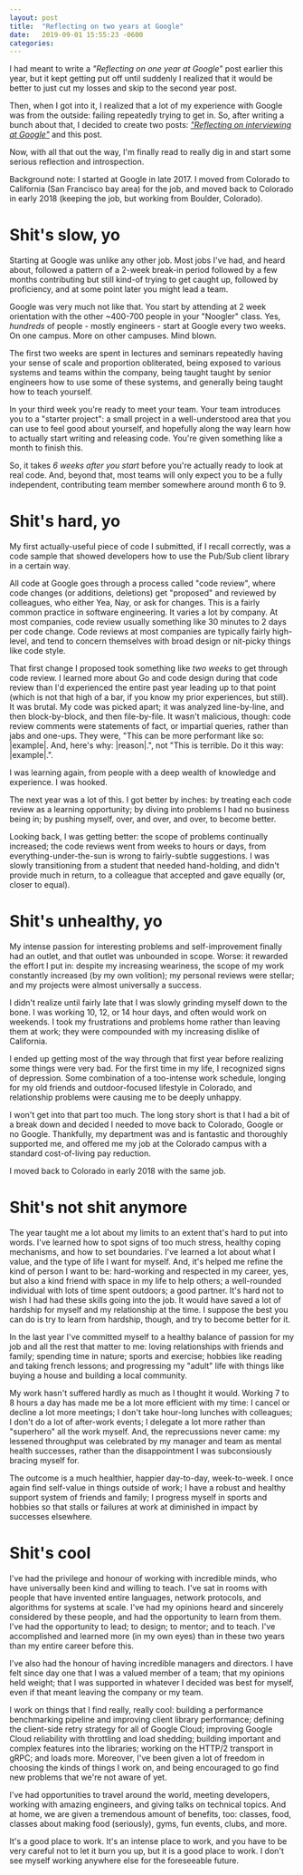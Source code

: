 ```yaml
---
layout: post
title:  "Reflecting on two years at Google"
date:   2019-09-01 15:55:23 -0600
categories: 
---
```


I had meant to write a _"Reflecting on one year at Google"_ post earlier this
year, but it kept getting put off until suddenly I realized that it would be
better to just cut my losses and skip to the second year post.

Then, when I got into it, I realized that a lot of my experience with Google
was from the outside: failing repeatedly trying to get in. So, after writing a
bunch about that, I decided to create two posts: _["Reflecting on interviewing
at Google"](/2019/09/01/reflecting-on-interviewing-at-google)_ and this post.

Now, with all that out the way, I'm finally read to really dig in and start some
serious reflection and introspection.

Background note: I started at Google in late 2017. I moved from Colorado to
California (San Francisco bay area) for the job, and moved back to Colorado
in early 2018 (keeping the job, but working from Boulder, Colorado).

# Shit's slow, yo

Starting at Google was unlike any other job. Most jobs I've had, and heard
about, followed a pattern of a 2-week break-in period followed by a few
months contributing but still kind-of trying to get caught up, followed by
proficiency, and at some point later you might lead a team.

Google was very much not like that. You start by attending at 2 week
orientation with the other ~400-700 people in your "Noogler" class. Yes,
_hundreds_ of people - mostly engineers - start at Google every two weeks.
On one campus. More on other campuses. Mind blown.

The first two weeks are spent in lectures and seminars repeatedly having your
sense of scale and proportion obliterated, being exposed to various systems and teams
within the company, being taught taught by senior
engineers how to use some of these systems, and generally being taught how to
teach yourself.

In your third week you're ready to meet your team. Your team introduces you to
a "starter project": a small project in a well-understood area that you can use
to feel good about yourself, and hopefully along the way learn how to actually
start writing and releasing code. You're given something like a month to finish
this.

So, it takes _6 weeks after you start_ before you're actually ready to look at
real code. And, beyond that, most teams will only expect you to be a
fully independent, contributing team member somewhere around month 6 to 9.

# Shit's hard, yo

My first actually-useful piece of code I submitted, if I recall correctly, was
a code sample that showed developers how to use the Pub/Sub client library in
a certain way.

All code at Google goes through a process called "code review", where code
changes (or additions, deletions) get "proposed" and reviewed by colleagues,
who either Yea, Nay, or ask for changes. This is a fairly common practice in
software engineering. It varies a lot by company. At most companies, code review
usually something like 30 minutes to 2 days per code change. Code reviews at
most companies are typically fairly high-level, and tend to concern themselves
with broad design or nit-picky things like code style.

That first change I proposed took something like _two weeks_ to get through
code review. I learned more about Go and code design during that code review
than I'd experienced the entire past year leading up to that point (which is
not that high of a bar, if you know my prior experiences, but still). It was
brutal. My code was picked apart; it was analyzed line-by-line, and then
block-by-block, and then file-by-file. It wasn't malicious, though: code review
comments were statements of fact, or impartial queries, rather than jabs and
one-ups. They were, "This can be more performant like so: |example|. And,
here's why: |reason|.", not "This is terrible. Do it this way: |example|.".

I was learning again, from people with a deep wealth of knowledge and
experience. I was hooked.

The next year was a lot of this. I got better by inches: by treating each code
review as a learning opportunity; by diving into problems I had no business
being in; by pushing myself, over, and over, and over, to become better.

Looking back, I was getting better: the scope of problems continually increased;
the code reviews went from weeks to hours or days, from everything-under-the-sun
is wrong to fairly-subtle suggestions. I was slowly transitioning from a student
that needed hand-holding, and didn't provide much in return, to a colleague that
accepted and gave equally (or, closer to equal).

# Shit's unhealthy, yo

My intense passion for interesting problems and self-improvement finally had an
outlet, and that outlet was unbounded in scope. Worse: it rewarded the effort
I put in: despite my increasing weariness, the scope of my work constantly
increased (by my own volition); my personal reviews were stellar; and my
projects were almost universally a success.

I didn't realize until fairly late that I was slowly grinding myself down to the
bone. I was working 10, 12, or 14 hour days, and often would work on weekends.
I took my frustrations and problems home rather than leaving them at work; they
were compounded with my increasing dislike of California.

I ended up getting most of the way through that first year before realizing some
things were very bad. For the first time in my life, I recognized signs of
depression. Some combination of a too-intense work schedule, longing for my
old friends and outdoor-focused lifestyle in Colorado, and relationship problems
were causing me to be deeply unhappy.

I won't get into that part too much. The long story short is that I had a bit of
a break down and decided I needed to move back to Colorado, Google or no Google.
Thankfully, my department was and is fantastic and thoroughly supported me, and
offered me my job at the Colorado campus with a standard cost-of-living pay reduction.

I moved back to Colorado in early 2018 with the same job.

# Shit's not shit anymore

The year taught me a lot about my limits to an extent that's hard to put into
words. I've learned how to spot signs of too much stress, healthy coping
mechanisms, and how to set boundaries. I've learned a lot about what I value,
and the type of life I want for myself. And, it's helped me refine the kind of
person I want to be: hard-working and respected in my career, yes, but also a kind
friend with space in my life to help others; a well-rounded individual with lots
of time spent outdoors; a good partner. It's hard not to wish I had had these
skills going into the job. It would have saved a lot of hardship for myself and
my relationship at the time. I suppose the best you can do is try to learn from
hardship, though, and try to become better for it.

In the last year I've committed myself to a healthy balance of passion for my
job and all the rest that matter to me: loving relationships with friends and
family; spending time in nature; sports and exercise; hobbies like reading and
taking french lessons; and progressing my "adult" life with things like buying
a house and building a local community.

My work hasn't suffered hardly as much as I thought it would. Working 7 to
8 hours a day has made me be a lot more efficient with my time: I cancel or
decline a lot more meetings; I don't take hour-long lunches with colleagues;
I don't do a lot of after-work events; I delegate a lot more rather than
"superhero" all the work myself. And, the reprecussions never came: my lessened
throughput was celebrated by my manager and team as mental health successes,
rather than the disappointment I was subconsiously bracing myself for.

The outcome is a much healthier, happier day-to-day, week-to-week. I once
again find self-value in things outside of work; I have a robust and healthy
support system of friends and family; I progress myself in sports and hobbies
so that stalls or failures at work at diminished in impact by successes
elsewhere.

# Shit's cool

I've had the privilege and honour of working with incredible minds, who have
universally been kind and willing to teach. I've sat in rooms with people that
have invented entire languages, network protocols, and algorithms for systems
at scale. I've had my opinions heard and sincerely considered by these people,
and had the opportunity to learn from them. I've had the opportunity to lead;
to design; to mentor; and to teach. I've accomplished and learned more (in my
own eyes) than in these two years than my entire career before this.

I've also had the honour of having incredible managers and directors. I have
felt since day one that I was a valued member of a team; that my opinions held
weight; that I was supported in whatever I decided was best for myself, even if
that meant leaving the company or my team.

I work on things that I find really, really cool: building a performance
benchmarking pipeline and improving client library performance; defining the
client-side retry strategy for all of Google Cloud; improving Google Cloud
reliability with throttling and load shedding; building important and complex
features into the libraries; working on the HTTP/2 transport in gRPC; and loads
more. Moreover, I've been given a lot of freedom in choosing the kinds of things
I work on, and being encouraged to go find new problems that we're not aware of
yet.

I've had opportunities to travel around the world, meeting developers, working
with amazing engineers, and giving talks on technical topics. And at home, we
are given a tremendous amount of benefits, too: classes, food,
classes about making food (seriously), gyms, fun events, clubs, and more.

It's a good place to work. It's an intense place to work, and you have to be
very careful not to let it burn you up, but it is a good place to work. I
don't see myself working anywhere else for the foreseeable future.
